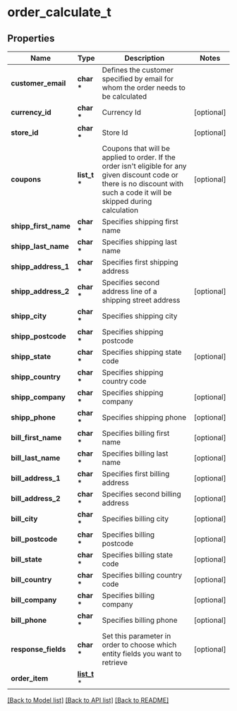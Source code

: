 # order_calculate_t

## Properties
Name | Type | Description | Notes
------------ | ------------- | ------------- | -------------
**customer_email** | **char \*** | Defines the customer specified by email for whom the order needs to be calculated | 
**currency_id** | **char \*** | Currency Id | [optional] 
**store_id** | **char \*** | Store Id | [optional] 
**coupons** | **list_t \*** | Coupons that will be applied to order. If the order isn&#39;t eligible for any given discount code or there is no discount with such a code it will be skipped during calculation | [optional] 
**shipp_first_name** | **char \*** | Specifies shipping first name | 
**shipp_last_name** | **char \*** | Specifies shipping last name | 
**shipp_address_1** | **char \*** | Specifies first shipping address | 
**shipp_address_2** | **char \*** | Specifies second address line of a shipping street address | [optional] 
**shipp_city** | **char \*** | Specifies shipping city | 
**shipp_postcode** | **char \*** | Specifies shipping postcode | 
**shipp_state** | **char \*** | Specifies shipping state code | [optional] 
**shipp_country** | **char \*** | Specifies shipping country code | 
**shipp_company** | **char \*** | Specifies shipping company | [optional] 
**shipp_phone** | **char \*** | Specifies shipping phone | [optional] 
**bill_first_name** | **char \*** | Specifies billing first name | [optional] 
**bill_last_name** | **char \*** | Specifies billing last name | [optional] 
**bill_address_1** | **char \*** | Specifies first billing address | [optional] 
**bill_address_2** | **char \*** | Specifies second billing address | [optional] 
**bill_city** | **char \*** | Specifies billing city | [optional] 
**bill_postcode** | **char \*** | Specifies billing postcode | [optional] 
**bill_state** | **char \*** | Specifies billing state code | [optional] 
**bill_country** | **char \*** | Specifies billing country code | [optional] 
**bill_company** | **char \*** | Specifies billing company | [optional] 
**bill_phone** | **char \*** | Specifies billing phone | [optional] 
**response_fields** | **char \*** | Set this parameter in order to choose which entity fields you want to retrieve | [optional] 
**order_item** | [**list_t**](order_calculate_order_item_inner.md) \* |  | 

[[Back to Model list]](../README.md#documentation-for-models) [[Back to API list]](../README.md#documentation-for-api-endpoints) [[Back to README]](../README.md)


